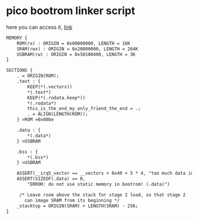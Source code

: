 # pico bootrom linker script

here you can access it, [link](https://github.com/raspberrypi/pico-bootrom-rp2040/blob/ef22cd8ede5bc007f81d7f2416b48db90f313434/bootrom/bootrom.ld)

```txt
MEMORY {
    ROM(rx) : ORIGIN = 0x00000000, LENGTH = 16K
    SRAM(rwx) : ORIGIN = 0x20000000, LENGTH = 264K
    USBRAM(rw) : ORIGIN = 0x50100400, LENGTH = 3K
}

SECTIONS {
    . = ORIGIN(ROM);
    .text : {
        KEEP(*(.vectors))
        *(.text*)
        KEEP(*(.rodata.keep*))
        *(.rodata*)
        this_is_the_end_my_only_friend_the_end = .;
        . = ALIGN(LENGTH(ROM));
    } >ROM =0x00be

    .data : {
        *(.data*)
    } >USBRAM

    .bss : {
        *(.bss*)
    } >USBRAM

    ASSERT(__irq5_vector == __vectors + 0x40 + 5 * 4, "too much data in middle of vector table")
    ASSERT(SIZEOF(.data) == 0,
        "ERROR: do not use static memory in bootrom! (.data)")

     /* Leave room above the stack for stage 2 load, so that stage 2
       can image SRAM from its beginning */
    _stacktop = ORIGIN(SRAM) + LENGTH(SRAM) - 256;
}
```